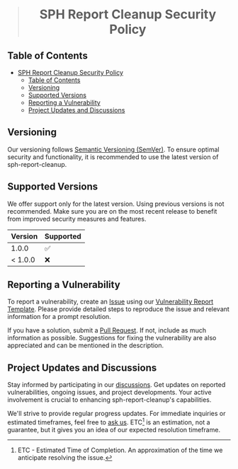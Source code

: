 > # <p align="center">SPH Report Cleanup Security Policy</p>

## Table of Contents

- [SPH Report Cleanup Security Policy](#sph-report-cleanup-security-policy)
  - [Table of Contents](#table-of-contents)
  - [Versioning](#versioning)
  - [Supported Versions](#supported-versions)
  - [Reporting a Vulnerability](#reporting-a-vulnerability)
  - [Project Updates and Discussions](#project-updates-and-discussions)

## Versioning

Our versioning follows [Semantic Versioning (SemVer)](https://semver.org/). To ensure optimal security and functionality, it is recommended to use the latest version of sph-report-cleanup.

## Supported Versions

We offer support only for the latest version. Using previous versions is not recommended. Make sure you are on the most recent release to benefit from improved security measures and features.

| Version | Supported          |
| ------- | ------------------ |
| 1.0.0   | :white_check_mark: |
| < 1.0.0 | :x:                |

## Reporting a Vulnerability

To report a vulnerability, create an [Issue](https://github.com/Ghost-Hackers/sph-report-cleanup/issues) using our [Vulnerability Report Template](https://github.com/Ghost-Hackers/sph-report-cleanup/blob/master/.github/ISSUE_TEMPLATE/bug_report.md). Please provide detailed steps to reproduce the issue and relevant information for a prompt resolution.

If you have a solution, submit a [Pull Request](https://github.com/Ghost-Hackers/sph-report-cleanup/compare). If not, include as much information as possible. Suggestions for fixing the vulnerability are also appreciated and can be mentioned in the description.

## Project Updates and Discussions

Stay informed by participating in our [discussions](https://github.com/orgs/Ghost-Hackers/discussions/categories/announcements). Get updates on reported vulnerabilities, ongoing issues, and project developments. Your active involvement is crucial to enhancing sph-report-cleanup's capabilities.

We'll strive to provide regular progress updates. For immediate inquiries or estimated timeframes, feel free to [ask us](https://github.com/orgs/Ghost-Hackers/discussions/categories/q-a). ETC[^1] is an estimation, not a guarantee, but it gives you an idea of our expected resolution timeframe.

[^1]: ETC - Estimated Time of Completion. An approximation of the time we anticipate resolving the issue.